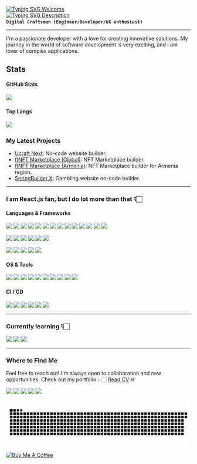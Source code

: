 [![Typing SVG Welcome](https://readme-typing-svg.demolab.com?font=Anta&size=32&duration=1&pause=2000&color=8ec07c&repeat=false&random=false&width=300&lines=Hello%2C+I+am+David)](https://git.io/typing-svg)  
[![Typing SVG Description](https://readme-typing-svg.demolab.com?font=Fira+Code&size=22&duration=1000&pause=2000&color=9AC08C&random=false&width=435&lines=Front-end+Software+Engineer;7+years+of+coding+experience)](https://git.io/typing-svg)  
**`Digital Craftsman (Engineer/Developer/UX enthusiast)`**

---

I'm a passionate developer with a love for creating innovative solutions. My journey in the world of software development is very exciting, and I am lover of complex applications.

## Stats

#### GitHub Stats
<img src="https://github-readme-stats-kigary.vercel.app/api?hide=issues&theme=gruvbox&username=kigary&show_icons=true&hide_title=true" />

#### Top Langs
<img src="https://github-readme-stats-kigary.vercel.app/api/top-langs/?username=kigary&layout=compact&hide_title=true&size_weight=0.5&count_weight=0.5" />

### My Latest Projects

- [Ucraft Next](https://next.ucraft.com/): No-code website builder.
- [ftNFT Marketplace (Global)](https://www.ftnft.com/): NFT Marketplace builder.
- [ftNFT Marketplace (Armenia)](https://ftnft.am/en): NFT Marketplace builder for Armenia region.
- [SpringBuilder X](https://www.betconstruct.com/springbuilderx): Gambling website no-code builder.

---

### I am React.js fan, but I do lot more than that 👇🏻

#### Languages & Frameworks

<p>
    <img src="https://img.shields.io/badge/React-20232A?style=for-the-badge&logo=react&logoColor=61DAFB" height=32 />
    <img src="https://img.shields.io/badge/TypeScript-007ACC?style=for-the-badge&logo=typescript&logoColor=white" height=32 />
    <img src="https://img.shields.io/badge/JavaScript-F7DF1E?style=for-the-badge&logo=javascript&logoColor=062e6f" height=32 />
    <img src="https://img.shields.io/badge/-React%20Query-FF4154?style=for-the-badge&logo=react%20query&logoColor=white" height=32 />
    <img src="https://img.shields.io/badge/Redux-593D88?style=for-the-badge&logo=redux&logoColor=white" height=32 />
    <img src="https://img.shields.io/badge/React_Router-CA4245?style=for-the-badge&logo=react-router&logoColor=white" height=32 />
    <img src="https://img.shields.io/badge/next.js-000000?style=for-the-badge&logo=nextdotjs&logoColor=white" height=32 />
    <img src="https://img.shields.io/badge/json%20web%20tokens-323330?style=for-the-badge&logo=json-web-tokens&logoColor=pink" height=32 />
    <img src="https://img.shields.io/badge/rxjs-%23B7178C.svg?style=for-the-badge&logo=reactivex&logoColor=white" height=32 />
    <img src="https://img.shields.io/badge/styled--components-DB7093?style=for-the-badge&logo=styled-components&logoColor=white" height=32 />
    <img src="https://img.shields.io/badge/less-2B4C80?style=for-the-badge&logo=less&logoColor=white" height=32 />
    <img src="https://img.shields.io/badge/Tailwind_CSS-38B2AC?style=for-the-badge&logo=tailwind-css&logoColor=white" height=32 />
    <img src="https://img.shields.io/badge/ember-1C1E24?style=for-the-badge&logo=ember.js&logoColor=D04A37" height=32 />
    <img src="https://img.shields.io/badge/web3.js-F16822?style=for-the-badge&logo=web3.js&logoColor=white" height=32 />
</p>
<p>
    <img src="https://img.shields.io/badge/webpack-%238DD6F9.svg?style=for-the-badge&logo=webpack&logoColor=black" height=32 />
    <img src="https://img.shields.io/badge/yarn-%232C8EBB.svg?style=for-the-badge&logo=yarn&logoColor=white" height=32 />
    <img src="https://img.shields.io/badge/NPM-%23CB3837.svg?style=for-the-badge&logo=npm&logoColor=white" height=32 />
    <img src="https://img.shields.io/badge/firebase-a08021?style=for-the-badge&logo=firebase&logoColor=ffcd34" height=32 />
    <img src="https://img.shields.io/badge/Jest-323330?style=for-the-badge&logo=Jest&logoColor=white" height=32 />
    <img src="https://img.shields.io/badge/-TestingLibrary-%23E33332?style=for-the-badge&logo=testing-library&logoColor=white" height=32 />
</p>
<p>
    <img src="https://img.shields.io/badge/Python-3776AB?style=for-the-badge&logo=python&logoColor=ffef00" height=32 />
    <img src="https://img.shields.io/badge/C%2B%2B-00599C?style=for-the-badge&logo=c%2B%2B&logoColor=white" height=32 />
    <img src="https://img.shields.io/badge/Swift-FA7343?style=for-the-badge&logo=swift&logoColor=white" height=32 />
    <img src="https://img.shields.io/badge/MySQL-00000F?style=for-the-badge&logo=mysql&logoColor=white" height=32 />
    <img src="https://img.shields.io/badge/GraphQL-E434AA?style=for-the-badge&logo=graphql&logoColor=white" height=32 />
</p>

#### OS & Tools

<p>
    <img src="https://img.shields.io/badge/jira-%230A0FFF.svg?style=for-the-badge&logo=jira&logoColor=white" height=32 />
    <img src="https://img.shields.io/badge/Obsidian-%23483699.svg?style=for-the-badge&logo=obsidian&logoColor=white" height=32 />
    <img src="https://img.shields.io/badge/Slack-4A154B?style=for-the-badge&logo=slack&logoColor=white" height=32 />
    <img src="https://img.shields.io/badge/IntelliJIDEA-000000.svg?style=for-the-badge&logo=intellij-idea&logoColor=white" height=32 />
    <img src="https://img.shields.io/badge/-Swagger-%23Clojure?style=for-the-badge&logo=swagger&logoColor=white" height=32 />
    <img src="https://img.shields.io/badge/Shell_Script-121011?style=for-the-badge&logo=gnu-bash&logoColor=white" height=32 />
    <img src="https://img.shields.io/badge/Linux-FCC624?style=for-the-badge&logo=linux&logoColor=black" height=32 />
    <img src="https://img.shields.io/badge/Ubuntu-E95420?style=for-the-badge&logo=ubuntu&logoColor=white" height=32 />
    <img src="https://img.shields.io/badge/Debian-D70A53?style=for-the-badge&logo=debian&logoColor=white" height=32 />
    <img src="https://img.shields.io/badge/Kali-268BEE?style=for-the-badge&logo=kalilinux&logoColor=white" height=32 />
</p>

#### CI / CD

<p>
    <img src="https://img.shields.io/badge/git-%23F05033.svg?style=for-the-badge&logo=git&logoColor=white" height=32 />
    <img src="https://img.shields.io/badge/github-%23121011.svg?style=for-the-badge&logo=github&logoColor=white" height=32 />
    <img src="https://img.shields.io/badge/github%20actions-%232671E5.svg?style=for-the-badge&logo=githubactions&logoColor=white" height=32 />
    <img src="https://img.shields.io/badge/bitbucket-%230047B3.svg?style=for-the-badge&logo=bitbucket&logoColor=white" height=32 />
    <img src="https://img.shields.io/badge/Vercel-000000?style=for-the-badge&logo=vercel&logoColor=white" height=32 />
    <img src="https://img.shields.io/badge/docker-%230db7ed.svg?style=for-the-badge&logo=docker&logoColor=white" height=32 />
</p>

---

### Currently learning 👇🏻

<p>
    <img src="https://img.shields.io/badge/Solidity-%23363636.svg?style=for-the-badge&logo=solidity&logoColor=white" height=32 />
    <img src="https://img.shields.io/badge/vite-%23646CFF.svg?style=for-the-badge&logo=vite&logoColor=white" height=32 />
    <img src="https://img.shields.io/badge/svelte-%23f1413d.svg?style=for-the-badge&logo=svelte&logoColor=white" height=32 />
</p>

---

### Where to Find Me

Feel free to reach out! I'm always open to collaboration and new opportunities. Check out my portfolio 👉🏻 [Read CV](https://read.cv/kigary) 🌐
<p>
    <a href="https://linkedin.com/in/kigary" style="display: inline-flex">
        <img src="https://img.shields.io/badge/LinkedIn-0077B5?style=for-the-badge&logo=linkedin&logoColor=white" height=30 />
    </a>
    <a href="https://t.me/koumyakusuji" style="display: inline-flex">
        <img src="https://img.shields.io/badge/Telegram-2CA5E0?style=for-the-badge&logo=telegram&logoColor=white" height=30 />
    </a>
    <a href="https://medium.com/@kigary" style="display: inline-flex">
        <img src="https://img.shields.io/badge/Medium-12100E?style=for-the-badge&logo=medium&logoColor=white" height=30 />
    </a>
    <a href="mailto:david.mirumyan.job@gmail.com" target="_blank" style="display: inline-flex">
        <img src="https://img.shields.io/badge/Gmail-D14836?style=for-the-badge&logo=gmail&logoColor=white" height=30 />
    </a>
    <a href="mailto:david.mirumyan@proton.me" target="_blank" style="display: inline-flex">
        <img src="https://img.shields.io/badge/ProtonMail-8B89CC?style=for-the-badge&logo=protonmail&logoColor=white" height=30 />
    </a>
</p>

<picture>
  <source media="(prefers-color-scheme: dark)" srcset="https://raw.githubusercontent.com/kigary/kigary/output/github-contribution-grid-snake-dark.svg?v=1" />
  <source media="(prefers-color-scheme: light)" srcset="https://raw.githubusercontent.com/kigary/kigary/output/github-contribution-grid-snake.svg?v=1" />
  <img alt="github-snake" src="https://raw.githubusercontent.com/kigary/kigary/output/github-contribution-grid-snake.svg?v=1" />
</picture>
<p></p>
<a href="https://www.buymeacoffee.com/kigary" target="_blank" rel="noreferrer nofollow">
  <img src="https://cdn.buymeacoffee.com/buttons/default-red.png" alt="Buy Me A Coffee" height="40" width="170" >
</a>
